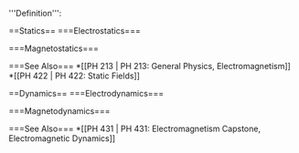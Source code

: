 '''Definition''':

==Statics==
===Electrostatics===

===Magnetostatics===

===See Also===
*[[PH 213 | PH 213: General Physics, Electromagnetism]]
*[[PH 422 | PH 422: Static Fields]]

==Dynamics==
===Electrodynamics===

===Magnetodynamics===

===See Also===
*[[PH 431 | PH 431: Electromagnetism Capstone, Electromagnetic Dynamics]]
